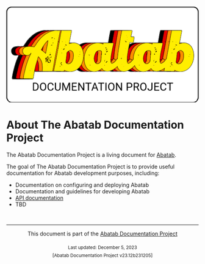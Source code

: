 <!-- This header should be at the top of every Abatab Documentation Project page -->
<div align="center">

![](.github/resources/images/logos/abatab-documentation-project-logo.png)

</div>

# About The Abatab Documentation Project

The Abatab Documentation Project is a living document for [Abatab](https://github.com/spectrum-health-systems/Abatab).

The goal of The Abatab Documentation Project is to provide useful documentation for Abatab development purposes, including:

- Documentation on configuring and deploying Abatab
- Documentation and guidelines for developing Abatab
- [API documentation](https://spectrum-health-systems.github.io/Abatab/)
- TBD

<br>

<!-- This footer should be at the bottom of every Abatab Documentation Project page -->
***

<div align="center">

This document is part of the
[Abatab Documentation Project](/README.md)<br>
	
<sub>
Last updated: December 5, 2023<br>
[Abatab Documentation Project v23.12b231205]
</sub>
</div>
